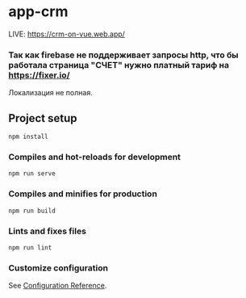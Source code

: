 # app-crm
LIVE: https://crm-on-vue.web.app/

### Так как firebase не поддерживает запросы http, что бы работала страница "СЧЕТ" нужно платный тариф на https://fixer.io/

Локализация не полная.

## Project setup
```
npm install
```

### Compiles and hot-reloads for development
```
npm run serve
```

### Compiles and minifies for production
```
npm run build
```

### Lints and fixes files
```
npm run lint
```

### Customize configuration
See [Configuration Reference](https://cli.vuejs.org/config/).
